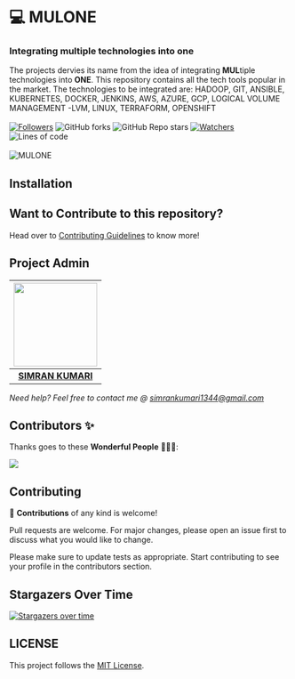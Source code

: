 # 💻 MULONE
### Integrating multiple technologies into one
The projects dervies its name from the idea of integrating <b>MUL</b>tiple technologies into <b>ONE</b>.
This repository contains all the tech tools popular in the market. The technologies to be integrated are:
HADOOP, GIT, ANSIBLE, KUBERNETES, DOCKER, JENKINS, AWS, AZURE, GCP, LOGICAL VOLUME MANAGEMENT -LVM, LINUX, TERRAFORM, OPENSHIFT <br><br>
 [![Followers](https://img.shields.io/github/followers/simranquirky?style=for-the-badge)](https://github.com/simrnquirky?tab=followers)
 ![GitHub forks](https://img.shields.io/github/forks/simranquirky/simranquirky.github.io?style=for-the-badge)
 ![GitHub Repo stars](https://img.shields.io/github/stars/simranquirky/simranquirky.github.io?style=for-the-badge)
 [![Watchers](https://img.shields.io/github/watchers/simranquirky/simranquirky.github.io?style=for-the-badge)](https://github.com/simranquirky/simranquirky.github.io/watchers)
 ![Lines of code](https://img.shields.io/tokei/lines/github/simranquirky/simranquirky.github.io?style=for-the-badge)
 <br><br>
![MULONE](https://socialify.git.ci/simranquirky/simranquirky.github.io/image?forks=1&issues=1&language=1&owner=1&pattern=Brick%20Wall&pulls=1&stargazers=1&theme=Dark)


## Installation



## Want to Contribute to this repository?
Head over to [Contributing Guidelines](https://github.com/smv1999/CompetitiveProgrammingQuestionBank/blob/master/CONTRIBUTING.md) to know more!

## Project Admin

|                                     <a href="https://github.com/simranquirky"><img src="https://avatars.githubusercontent.com/u/60690997?s=400&u=9530610016fa2171d559af8bcdb3e9178bb7d308&v=4" width=150px height=150px /></a>                                      |
| :-----------------------------------------------------------------------------------------------------------------------------------------------------------------------------------------------------------------------------------------------------------------: |
|                                                                                      **[SIMRAN KUMARI](https://www.linkedin.com/in/vaidhyanathansm/)**                                                                                    |

*Need help? Feel free to contact me @ simrankumari1344@gmail.com*

## Contributors ✨

Thanks goes to these **Wonderful People** 👨🏻‍💻:       

<a href="https://github.com/simranquirky/simranquirky.github.io/graphs/contributors">
  <img src="https://contrib.rocks/image?repo=simranquirky/simranquirky.github.io" />
</a>

## Contributing

🚀 **Contributions** of any kind is welcome!

Pull requests are welcome. For major changes, please open an issue first to discuss what you would like to change.

Please make sure to update tests as appropriate.
Start contributing to see your profile in the contributors section.


## Stargazers Over Time 

[![Stargazers over time](https://starchart.cc/simranquirky/simranquirky.svg)](https://starchart.cc/simranquirky/simranquirky.github.io)

## LICENSE
This project follows the [MIT License](https://github.com/smv1999/CompetitiveProgrammingQuestionBank/blob/master/LICENSE).












